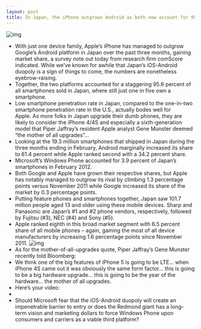 ```yaml
---
layout: post
title: In Japan, the iPhone outgrows Android as both now account for 95.6% of smartphones
---
```

![img](http://media.idownloadblog.com/wp-content/uploads/2012/04/iPhone-4S-three-up-Stocks-Siri-Reminders.jpg)
* With just one device family, Apple’s iPhone has managed to outgrow Google’s Android platform in Japan over the past three months, gaining market share, a survey note out today from research firm comScore indicated. While we’ve known for awhile that Japan’s iOS-Android duopoly is a sign of things to come, the numbers are nonetheless eyebrow-raising.
* Together, the two platforms accounted for a staggering 95.6 percent of all smartphones sold in Japan, where still just one in five own a smartphone.
* Low smartphone penetration rate in Japan, compared to the one-in-two smartphone penetration rate in the U.S., actually bodes well for Apple. As more folks in Japan upgrade their dumb phones, they are likely to consider the iPhone 4/4S and especially a sixth-generation model that Piper Jaffray’s resident Apple analyst Gene Munster deemed “the mother of all upgrades”…
* Looking at the 19.3 million smartphones that shipped in Japan during the three months ending in February, Android marginally increased its share to 61.4 percent while Apple ranked second with a 34.2 percent share.
* Microsoft’s Windows Phone accounted for 3.9 percent of Japan’s smartphones in February 2012.
* Both Google and Apple have grown their respective shares, but Apple has notably managed to outgrow its rival by climbing 1.3 percentage points versus November 2011 while Google increased its share of the market by 0.3 percentage points.
* Putting feature phones and smartphones together, Japan saw 101.7 million people aged 13 and older using these mobile devices. Sharp and Panasonic are Japan’s #1 and #2 phone vendors, respectively, followed by Fujitsu (#3), NEC (#4) and Sony (#5).
* Apple ranked eighth in this broad market segment with 6.5 percent share of all mobile phones – again, gaining the most of all device manufacturers by increasing 1.6 percentage points since November 2011.
![img](http://media.idownloadblog.com/wp-content/uploads/2012/04/comScore-top-smartphone-platforms-in-Japan.png)
* As for the mother-of-all-upgrades quote, Piper Jaffray’s Gene Munster recently told Bloomberg:
* We think one of the big features of iPhone 5 is going to be LTE… when iPhone 4S came out it was obviously the same form factor… this is going to be a big hardware upgrade… this is going to be the year of the hardware… the mother of all upgrades.
* Here’s your video:
*  
* Should Microsoft fear that the iOS-Android duopoly will create an impenetrable barrier to entry or does the Redmond giant has a long-term vision and marketing dollars to force Windows Phone upon consumers and carriers as a viable third platform?

